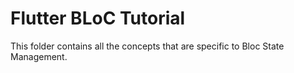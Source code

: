# Flutter BLoC Tutorial

This folder contains all the concepts that are specific to Bloc State Management.